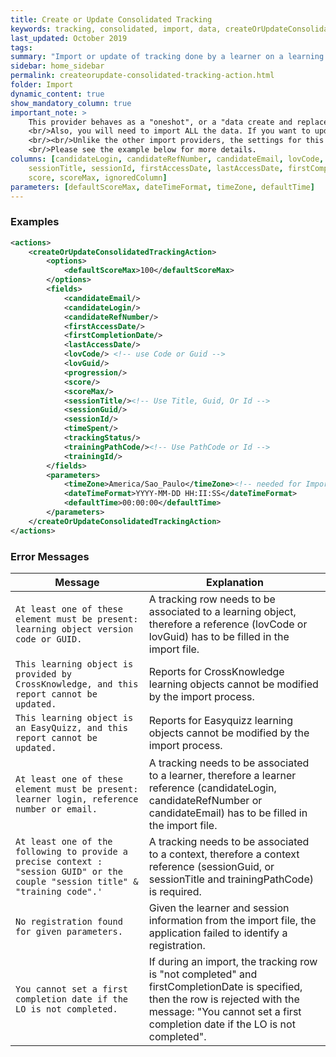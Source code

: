 ```yaml
---
title: Create or Update Consolidated Tracking
keywords: tracking, consolidated, import, data, createOrUpdateConsolidateTrackingAction
last_updated: October 2019
tags:
summary: "Import or update of tracking done by a learner on a learning resource. Consolidated tracking stands for a unique row that summarizes the history of a learner accessing a learning resource inside a training session from a training course."
sidebar: home_sidebar
permalink: createorupdate-consolidated-tracking-action.html
folder: Import
dynamic_content: true
show_mandatory_column: true
important_note: >
    This provider behaves as a "oneshot", or a "data create and replace": when you import one tracking row, it will replace the existing data. If you import the same file 10 times, it will not cumulate anything. 
    <br/>Also, you will need to import ALL the data. If you want to update the time spent of an existing tracking row, you need to put ALL the available columns in the CSV, otherwise you will update the time spent on your tracking, but you will reset the progress and access dates.
    <br/><br/>Unlike the other import providers, the settings for this provider need to be split in two blocks: <code class="highlighter-rouge">options</code> and <code class="highlighter-rouge">parameters</code>. 
    <br/>Please see the example below for more details.
columns: [candidateLogin, candidateRefNumber, candidateEmail, lovCode, lovGuid, sessionGuid, trainingPathCode, trainingId, 
    sessionTitle, sessionId, firstAccessDate, lastAccessDate, firstCompletionDate, progression, trackingStatus, timeSpent, 
    score, scoreMax, ignoredColumn]
parameters: [defaultScoreMax, dateTimeFormat, timeZone, defaultTime]
---
```


### Examples

```xml 
<actions>
	<createOrUpdateConsolidatedTrackingAction>
		<options>
			<defaultScoreMax>100</defaultScoreMax>
		</options>
		<fields>
			<candidateEmail/>
			<candidateLogin/>
			<candidateRefNumber/>
			<firstAccessDate/>
			<firstCompletionDate/>
			<lastAccessDate/>
			<lovCode/> <!-- use Code or Guid -->
			<lovGuid/>
			<progression/>
			<score/>
			<scoreMax/>
			<sessionTitle/><!-- Use Title, Guid, Or Id -->
			<sessionGuid/>
			<sessionId/>
			<timeSpent/>
			<trackingStatus/>
			<trainingPathCode/><!-- Use PathCode or Id -->
			<trainingId/>
		</fields>
        <parameters>
            <timeZone>America/Sao_Paulo</timeZone><!-- needed for Importing time for Access Dates and Completion Date -->
            <dateTimeFormat>YYYY-MM-DD HH:II:SS</dateTimeFormat>
            <defaultTime>00:00:00</defaultTime>
        </parameters>
	</createOrUpdateConsolidatedTrackingAction>
</actions>
```

### Error Messages

Message | Explanation
---- | ----
`At least one of these element must be present: learning object version code or GUID.` | A tracking row needs to be associated to a learning object, therefore a reference (lovCode or lovGuid) has to be filled in the import file.
`This learning object is provided by CrossKnowledge, and this report cannot be updated.` | Reports for CrossKnowledge learning objects cannot be modified by the import process.
`This learning object is an EasyQuizz, and this report cannot be updated.`	| Reports for Easyquizz learning objects cannot be modified by the import process.
`At least one of these element must be present: learner login, reference number or email.` | A tracking needs to be associated to a learner, therefore a learner reference (candidateLogin, candidateRefNumber or candidateEmail) has to be filled in the import file.
`At least one of the following to provide a precise context : "session GUID" or the couple "session title" & "training code".'`	| A tracking needs to be associated to a context, therefore a context reference (sessionGuid, or sessionTitle and trainingPathCode) is required.
`No registration found for given parameters.` | Given the learner and session information from the import file, the application failed to identify a registration.
`You cannot set a first completion date if the LO is not completed.` | If during an import, the tracking row is "not completed" and firstCompletionDate is specified, then the row is rejected with the message: "You cannot set a first completion date if the LO is not completed".

